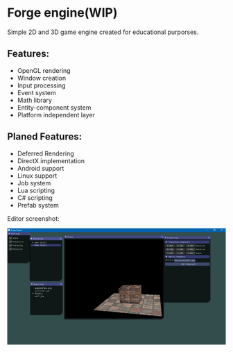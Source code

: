 # Forge engine(WIP)
Simple 2D and 3D game engine created for educational purporses.


## Features:
- OpenGL rendering
- Window creation
- Input processing
- Event system
- Math library
- Entity-component system
- Platform independent layer

## Planed Features:
- Deferred Rendering
- DirectX implementation
- Android support
- Linux support
- Job system
- Lua scripting
- C# scripting
- Prefab system

Editor screenshot:

![alt text](editor.PNG "Editor")